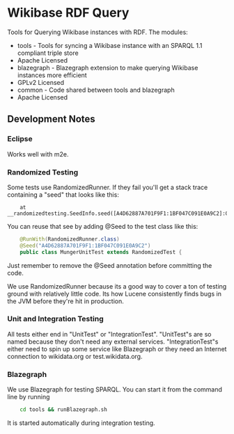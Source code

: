 Wikibase RDF Query
==================

Tools for Querying Wikibase instances with RDF.  The modules:
* tools - Tools for syncing a Wikibase instance with an SPARQL 1.1 compliant triple store
 * Apache Licensed
* blazegraph - Blazegraph extension to make querying Wikibase instances more efficient
 * GPLv2 Licensed
* common - Code shared between tools and blazegraph
 * Apache Licensed

Development Notes
-----------------
### Eclipse
Works well with m2e.

### Randomized Testing
Some tests use RandomizedRunner.  If they fail you'll get a stack trace containing a "seed" that looks like this:
```
	at __randomizedtesting.SeedInfo.seed([A4D62887A701F9F1:1BF047C091E0A9C2]:0)
```
You can reuse that see by adding @Seed to the test class like this:
```java
	@RunWith(RandomizedRunner.class)
	@Seed("A4D62887A701F9F1:1BF047C091E0A9C2")
	public class MungerUnitTest extends RandomizedTest {
```
Just remember to remove the @Seed annotation before committing the code.

We use RandomizedRunner because its a good way to cover a ton of testing ground with relatively little code.  Its how Lucene consistently finds bugs in the JVM before they're hit in production.

### Unit and Integration Testing
All tests either end in "UnitTest" or "IntegrationTest".  "UnitTest"s are so named because they don't need any external services.  "IntegrationTest"s either need to spin up some service like Blazegraph or they need an Internet connection to wikidata.org or test.wikidata.org.

### Blazegraph
We use Blazegraph for testing SPARQL.  You can start it from the command line by running
```bash
	cd tools && runBlazegraph.sh
```
It is started automatically during integration testing.
